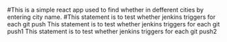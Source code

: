 #This is a simple react app used to find whether in defferent cities by entering city name.
#This statement is to test whether jenkins triggers for each git push
This statement is to test whether jenkins triggers for each git push1
This statement is to test whether jenkins triggers for each git push2